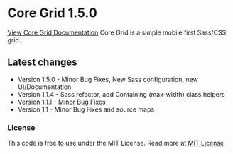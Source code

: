 <h1>Core Grid 1.5.0</h1>
<p>
  <a href="http://splintercode.github.io/CoreGrid">View Core Grid Documentation</a>
  Core Grid is a simple mobile first Sass/CSS grid.
</p>
<h2>Latest changes</h2>
<ul>
    <li>Version 1.5.0 - Minor Bug Fixes, New Sass configuration, new UI/Documentation</li>
    <li>Version 1.1.4 - Sass refactor, add Containing (max-width) class helpers</li>
	<li>Version 1.1.1 - Minor Bug Fixes</li>
    <li>Version 1.1   - Minor Bug Fixes and source maps</li>
</ul>
<h3>License</h3>
<p>
This code is free to use under the MIT License.
Read more at <a href="http://opensource.org/licenses/MIT" target="_blank">MIT License</a>
</p>
